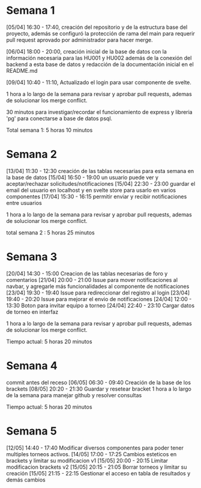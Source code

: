 # Semana 1

[05/04] 16:30 - 17:40, creación del repositorio y de la estructura base del proyecto, además se configuró la protección de rama del main para requerir pull request aprovado por administrador para hacer merge. 

[06/04] 18:00 - 20:00, creación inicial de la base de datos con la información necesaria para las HU001 y HU002 además de la conexión del backend a esta base de datos y redacción de la documentación inicial en el README.md

[09/04] 10:40 - 11:10, Actualizado el login para usar componente de svelte.

1 hora a lo largo de la semana para revisar y aprobar pull requests, ademas de solucionar los merge conflict.

30 minutos para investigar/recordar el funcionamiento de express y libreria 'pg' para conectarse a base de datos psql.

Total semana 1: 5 horas 10 minutos

# Semana 2
[13/04] 11:30 - 12:30 creación de las tablas necesarias para esta semana en la base de datos
[15/04] 16:50 - 19:00 un usuario puede ver y aceptar/rechazar solicitudes/notificaciones
[15/04] 22:30 - 23:00 guardar el email del usuario en localhost y en svelte store para usarlo en varios componentes
[17/04] 15:30 - 16:15 permitir enviar y recibir notificaciones entre usuarios

1 hora a lo largo de la semana para revisar y aprobar pull requests, ademas de solucionar los merge conflict.

total semana 2 : 5 horas 25 minutos 

# Semana 3
[20/04] 14:30 - 15:00 Creacion de las tablas necesarias de foro y comentarios
[21/04] 20:00 - 21:00 Issue para mover notificaciones al navbar, y agregarle más funcionalidades al componente de notificaciones
[23/04] 19:30 - 19:40 Issue para redireccionar del registro al login
[23/04] 19:40 - 20:20 Issue para mejorar el envio de notificaciones
[24/04] 12:00 - 13:30 Boton para invitar equipo a torneo
[24/04] 22:40 - 23:10 Cargar datos de torneo en interfaz 

1 hora a lo largo de la semana para revisar y aprobar pull requests, ademas de solucionar los merge conflict.

Tiempo actual: 5 horas 20 minutos

# Semana 4
commit antes del receso
[06/05] 06:30 - 09:40 Creación de la base de los brackets 
[08/05] 20:20 - 21:30 Guardar y resetear bracket
1 hora a lo largo de la semana para manejar github y resolver consultas

Tiempo actual: 5 horas 20 minutos

# Semana 5 
[12/05] 14:40 - 17:40 Modificar diversos componentes para poder tener multiples torneos activos.
[14/05] 17:00 - 17:25 Cambios esteticos en brackets y limitar su modificacion v1
[15/05] 20:00 - 20:15 Limitar modificacion brackets v2
[15/05] 20:15 - 21:05 Borrar torneos y limitar su creación
[15/05] 21:15 - 22:15 Gestionar el acceso en tabla de resultados y demás cambios